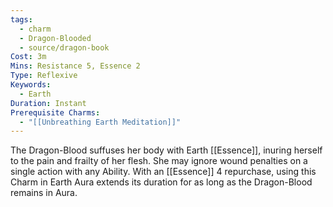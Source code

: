 ```yaml
---
tags:
  - charm
  - Dragon-Blooded
  - source/dragon-book
Cost: 3m
Mins: Resistance 5, Essence 2
Type: Reflexive
Keywords:
  - Earth
Duration: Instant
Prerequisite Charms:
  - "[[Unbreathing Earth Meditation]]"
---
```

The Dragon-Blood suffuses her body with Earth [[Essence]], inuring herself to the pain and frailty of her flesh. She may ignore wound penalties on a single action with any Ability. With an [[Essence]] 4 repurchase, using this Charm in Earth Aura extends its duration for as long as the Dragon-Blood remains in Aura.